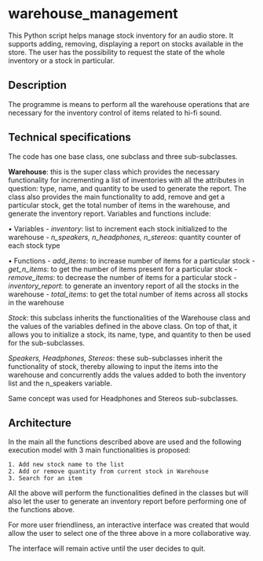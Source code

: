 # warehouse_management

This Python script helps manage stock inventory for an audio store. It supports adding, removing, displaying a report on stocks available in the store. The user has the possibility to request the state of the whole inventory or a stock in particular.  
  
## Description
The programme is means to perform all the warehouse operations that are necessary for the inventory control of items related to hi-fi sound.  
  
## Technical specifications
The code has one base class, one subclass and three sub-subclasses.  
  
**Warehouse**: this is the super class which provides the necessary functionality for incrementing a list of inventories with all the attributes in question: type, name, and quantity to be used to generate the report. The class also provides the main functionality to add, remove and get a particular stock, get the total number of items in the warehouse, and generate the inventory report. Variables and functions include:  
  

• Variables
    - _inventory_: list to increment each stock initialized to the warehouse
    - _n_speakers, n_headphones, n_stereos_: quantity counter of each stock type

• Functions
    -        _add_items_: to increase number of items for a particular stock
    -      _get_n_items_: to get the number of items present for a particular stock
    -     _remove_items_: to decrease the number of items for a particular stock
    - _inventory_report_: to generate an inventory report of all the stocks in the warehouse
    -      _total_items_: to get the total number of items across all stocks in the warehouse
    
_Stock_: this subclass inherits the functionalities of the Warehouse class and the values of the variables defined in the above class. On top of that, it allows you to initialize a stock, its name, type, and quantity to then be used for the sub-subclasses.

_Speakers, Headphones, Stereos_: these sub-subclasses inherit the functionality of stock, thereby allowing to input the items into the warehouse and concurrently adds the values added to both the inventory list and the n_speakers variable.

Same concept was used for Headphones and Stereos sub-subclasses.

## Architecture
In the main all the functions described above are used and the following execution model with 3 main functionalities is proposed:

    1. Add new stock name to the list
    2. Add or remove quantity from current stock in Warehouse
    3. Search for an item
    
All the above will perform the functionalities defined in the classes but will also let the user to generate an inventory report before performing one of the functions above.

For more user friendliness, an interactive interface was created that would allow the user to select one of the three above in a more collaborative way.

The interface will remain active until the user decides to quit.
